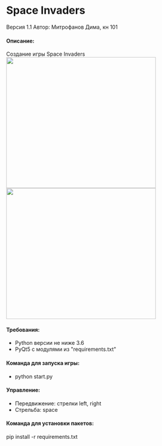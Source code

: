 # Space Invaders
Версия 1.1
Автор: Митрофанов Дима, кн 101

#### Описание:
Cоздание игры Space Invaders  
<img src="https://user-images.githubusercontent.com/35761978/113136581-f7eb0600-923c-11eb-8460-e27eb022b986.png" width="400" height="350" />
<img src="https://user-images.githubusercontent.com/35761978/113136676-13561100-923d-11eb-85c3-4a9d2089c492.png" width="400" height="350" />

#### Требования:
* Python версии не ниже 3.6
* PyQt5 c модулями из "requirements.txt"

#### Команда для запуска игры:
* python start.py

#### Управление:
* Передвижение: стрелки left, right
* Стрельба: space

#### Команда для установки пакетов:  
pip install -r requirements.txt
